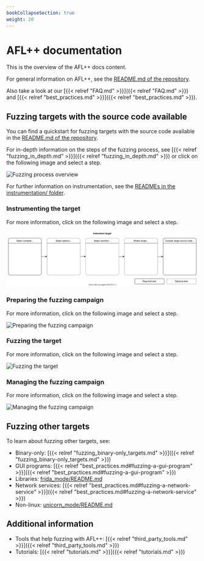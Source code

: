 ```yaml
---
bookCollapseSection: true
weight: 20
---
```


# AFL++ documentation

This is the overview of the AFL++ docs content.

For general information on AFL++, see the
[README.md of the repository](https://github.com/AFLplusplus/AFLplusplus/blob/stable/docs/../README.md).

Also take a look at our [{{< relref "FAQ.md" >}}]({{< relref "FAQ.md" >}}) and
[{{< relref "best_practices.md" >}}]({{< relref "best_practices.md" >}}).

## Fuzzing targets with the source code available

You can find a quickstart for fuzzing targets with the source code available in
the [README.md of the repository](https://github.com/AFLplusplus/AFLplusplus/blob/stable/docs/../README.md#quick-start-fuzzing-with-afl).

For in-depth information on the steps of the fuzzing process, see
[{{< relref "fuzzing_in_depth.md" >}}]({{< relref "fuzzing_in_depth.md" >}}) or click on the following
image and select a step.

![Fuzzing process overview](https://raw.githubusercontent.com/AFLplusplus/AFLplusplus/dev/docs/resources/0_fuzzing_process_overview.drawio.svg "Fuzzing process overview")

For further information on instrumentation, see the
[READMEs in the instrumentation/ folder](https://github.com/AFLplusplus/AFLplusplus/blob/stable/docs/../instrumentation/).

### Instrumenting the target

For more information, click on the following image and select a step.

![Instrumenting the target](https://raw.githubusercontent.com/AFLplusplus/AFLplusplus/dev/docs/resources/1_instrument_target.drawio.svg "Instrumenting the target")

### Preparing the fuzzing campaign

For more information, click on the following image and select a step.

![Preparing the fuzzing campaign](https://raw.githubusercontent.com/AFLplusplus/AFLplusplus/dev/docs/resources/2_prepare_campaign.drawio.svg "Preparing the fuzzing campaign")

### Fuzzing the target

For more information, click on the following image and select a step.

![Fuzzing the target](https://raw.githubusercontent.com/AFLplusplus/AFLplusplus/dev/docs/resources/3_fuzz_target.drawio.svg "Fuzzing the target")

### Managing the fuzzing campaign

For more information, click on the following image and select a step.

![Managing the fuzzing campaign](https://raw.githubusercontent.com/AFLplusplus/AFLplusplus/dev/docs/resources/4_manage_campaign.drawio.svg "Managing the fuzzing campaign")

## Fuzzing other targets

To learn about fuzzing other targets, see:

* Binary-only: [{{< relref "fuzzing_binary-only_targets.md" >}}]({{< relref "fuzzing_binary-only_targets.md" >}})
* GUI programs:
  [{{< relref "best_practices.md#fuzzing-a-gui-program" >}}]({{< relref "best_practices.md#fuzzing-a-gui-program" >}})
* Libraries: [frida_mode/README.md](https://github.com/AFLplusplus/AFLplusplus/blob/stable/docs/../frida_mode/README.md)
* Network services:
  [{{< relref "best_practices.md#fuzzing-a-network-service" >}}]({{< relref "best_practices.md#fuzzing-a-network-service" >}})
* Non-linux: [unicorn_mode/README.md](https://github.com/AFLplusplus/AFLplusplus/blob/stable/docs/../unicorn_mode/README.md)

## Additional information

* Tools that help fuzzing with AFL++:
  [{{< relref "third_party_tools.md" >}}]({{< relref "third_party_tools.md" >}})
* Tutorials: [{{< relref "tutorials.md" >}}]({{< relref "tutorials.md" >}})